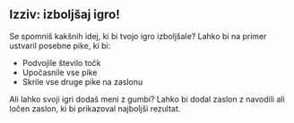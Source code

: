 ## Izziv: izboljšaj igro!

Se spomniš kakšnih idej, ki bi tvojo igro izboljšale? Lahko bi na primer ustvaril posebne pike, ki bi:

+ Podvojile število točk
+ Upočasnile vse pike
+ Skrile vse druge pike na zaslonu

Ali lahko svoji igri dodaš meni z gumbi? Lahko bi dodal zaslon z navodili ali ločen zaslon, ki bi prikazoval najboljši rezultat.